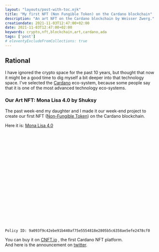 ```yaml
---
layout: "layouts/post-with-toc.njk"
title: "My first NFT (Non Fungible Token) on the Cardano blockchain"
description: "An art NFT on the Cardano blockchain by Weisser Zwerg."
creationdate: 2021-11-03T12:47:00+02:00
date: 2021-11-03T12:47:00+02:00
keywords: crypto,nft,blockchain,art,cardano,ada
tags: ['post']
# eleventyExcludeFromCollections: true
---
```


## Rational

I have ignored the crypto space for the past 10 years, but thought that now it might be a good time to dig myself a bit deeper into that technology
space. I've selected the [Cardano](https://docs.cardano.org/) eco-system, because some people say that it is one of the most advanced technology
eco-systems.

### Our Art NFT: Mona Lisa 4.0 by Shuksy

The past week-end my daughter and I made it our week-end project to create our first NFT ([Non-Fungible
Token](https://en.wikipedia.org/wiki/Non-fungible_token)) on the Cardano blockchain.

Here it is: [Mona Lisa 4.0](https://pool.pm/9a093f9c42ebe91b440af75e5554818e2805b5c6358ae5efe2478cf0.MonaLisa40)<br>
<img src="https://infura-ipfs.io/ipfs/QmbwQ72qzhsCejs2xH1Vi64jsoBW17eMUziajhR45tYUCQ" alt="" style="object-fit: contain; flex: 1 1 0%; max-width: 1478px; max-height: 637px; min-height: 318px; image-rendering: pixelated;">

    Policy ID: 9a093f9c42ebe91b440af75e5554818e2805b5c6358ae5efe2478cf0

You can buy it on [CNFT.io](https://cnft.io/token/618143693ff43a2e406e459c) <!-- https://cnft.io/marketplace?verified=false&st=mona%20lisa%204.0 -->,
the first Cardano NFT platform.<br>
And here is the announcement on [twitter](https://twitter.com/cs2243/status/1455867471668330507).


